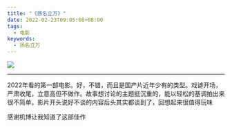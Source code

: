 ```yaml
---
title: "《扬名立万》"
date: 2022-02-23T09:05:08+08:00
tags:
  - 电影
keywords:
  - 扬名立万
---
```


[![](/img/movies/be_somebody.webp#center)](https://movie.douban.com/subject/35422807)

---

2022年看的第一部电影。好，不错，而且是国产片近年少有的类型。戏谑开场，严肃收尾，立意高但不做作。故事想讨论的主题挺沉重的，能以轻松的基调拍出来很不简单。影片开头说好不谈的内容后头其实都谈到了，回想起来很值得玩味

感谢机博让我知道了这部佳作